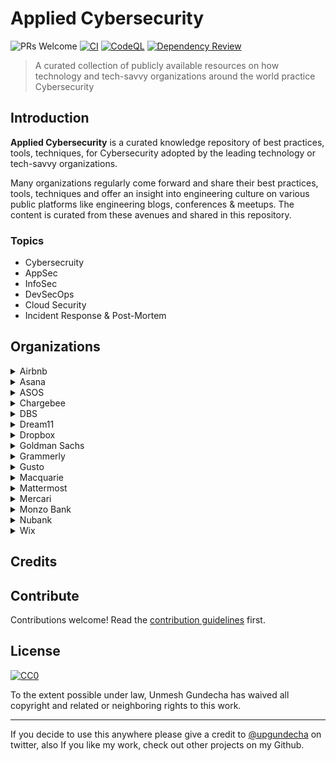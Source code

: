 # Applied Cybersecurity

![PRs Welcome](https://img.shields.io/badge/PRs-welcome-brightgreen.svg?style=flat-square) [![CI](https://github.com/upgundecha/applied-cybersecurity/actions/workflows/workflow.yml/badge.svg)](https://github.com/upgundecha/applied-cybersecurity/actions/workflows/workflow.yml) [![CodeQL](https://github.com/upgundecha/applied-security/actions/workflows/codeql.yml/badge.svg)](https://github.com/upgundecha/applied-security/actions/workflows/codeql.yml) [![Dependency Review](https://github.com/upgundecha/applied-security/actions/workflows/dependency-review.yml/badge.svg)](https://github.com/upgundecha/applied-security/actions/workflows/dependency-review.yml)

> A curated collection of publicly available resources on how technology and tech-savvy organizations around the world practice Cybersecurity

## Introduction

__Applied Cybersecurity__ is a curated knowledge repository of best practices, tools, techniques, for Cybersecurity adopted by the leading technology or tech-savvy organizations.

Many organizations regularly come forward and share their best practices, tools, techniques and offer an insight into engineering culture on various public platforms like engineering blogs, conferences & meetups. The content is curated from these avenues and shared in this repository.

### Topics

* Cybersecruity
* AppSec
* InfoSec
* DevSecOps
* Cloud Security
* Incident Response & Post-Mortem

## Organizations

<details>
  <summary>Airbnb</summary>

### Blog Posts

* [Sisyphus and the CVE Feed: Vulnerability Management at Scale](https://medium.com/airbnb-engineering/sisyphus-and-the-cve-feed-vulnerability-management-at-scale-e2749f86a7a4)

</details>

<details>
  <summary>Asana</summary>

### Blog Posts

* [How Asana uses Asana: Security incident response](https://blog.asana.com/2021/09/engineering-security-incident-response/)
* [How our Security team solved a Central InfoSec CTF challenge](https://blog.asana.com/2021/07/engineering-security-team-central-infosec-ctf-challenge/)
* [Meet our Security team](https://blog.asana.com/2020/03/meet-security-engineering-team/)

</details>

<details>
  <summary>ASOS</summary>

### Blog Posts

* [Cyber Security @ ASOS.com](https://medium.com/asos-techblog/cyber-security-asos-com-7d1d1f346e57)
* [Security Operations 24x7](https://medium.com/asos-techblog/security-operations-24-x-7-2e90c8e5e7e)
* [The skills we look for in Cyber Security Incident Response](https://medium.com/asos-techblog/the-skills-we-look-for-in-cyber-security-incident-response-12b327927e38)

</details>

<details>
  <summary>Chargebee</summary>

### Blog Posts

* [Building AppSec Pipeline for Continuous Visibility](https://medium.com/chargebee-engineering/building-appsec-pipeline-for-continuous-visibility-d430beb0a78f)
* [Eliminating Technical Debt using Control Flow Graph Analysis](https://medium.com/chargebee-engineering/solving-engineering-problems-using-security-tools-technical-debt-elimination-using-codeql-83a1e4649e4b)
* [Perils of Parsing — Pixel Flood Attack on Java ImageIO](https://medium.com/chargebee-engineering/perils-of-parsing-pixel-flood-attack-on-java-imageio-a97aeb06637d)

</details>

<details>
  <summary>DBS</summary>

### Blog Posts

* [Develop A Secure Banking Mobile Application With These Eight Security Methods](https://medium.com/dbs-tech-blog/develop-a-secure-banking-mobile-application-with-these-eight-security-methods-dbf126fc7979)

</details>

<details>
  <summary>Dream11</summary>

### Blog Posts

* [Enhancing Cloud Security With Real-Time S3 Alerts at Dream11](https://blog.dream11engineering.com/enhancing-cloud-security-with-real-time-s3-alerts-at-dream11-fac99079fbf4)

</details>

<details>
  <summary>Dropbox</summary>

### Blog Posts

* [How we handled a recent phishing incident that targeted Dropbox](https://dropbox.tech/security/a-recent-phishing-campaign-targeting-dropbox)
* [Dropbox bug bounty program has paid out over $1,000,000](https://dropbox.tech/security/dropbox-bug-bounty-program-has-paid-out-over--1-000-000)
* [How Dropbox Security builds tools for threat detection and incident response](https://dropbox.tech/security/how-dropbox-security-builds-better-tools-for-threat-detection-and-incident-response)
* [Towards better vendor security assessments](https://dropbox.tech/security/towards-better-vendor-security-assessments)
* [Offensive testing to make Dropbox (and the world) a safer place](https://dropbox.tech/security/offensive-testing-to-make-dropbox-and-the-world-a-safer-place)
* [Live-hacking Dropbox @ H1-3120](https://dropbox.tech/security/live-hacking-dropbox-h1-3120)
* [Security culture, the Dropbox way](https://dropbox.tech/security/security-culture--the-dropbox-way)
* [Protecting Security Researchers](https://dropbox.tech/security/protecting-security-researchers)
* [Security at scale: the Dropbox approach](https://dropbox.tech/security/security-at-scale-the-dropbox-approach)
* [Updates on the Dropbox Bug Bounty Program](https://dropbox.tech/security/updates-on-the-dropbox-bug-bounty-program)
* [Meet Securitybot: Open Sourcing Automated Security at Scale](https://dropbox.tech/security/meet-securitybot-open-sourcing-automated-security-at-scale)
* [Dropbox Bug Bounty Program: Best Practices](https://dropbox.tech/security/dropbox-bug-bounty-program-best-practices-2)
* [Introducing the Dropbox bug bounty program](https://dropbox.tech/security/introducing-the-dropbox-bug-bounty-program)

</details>

<details>
  <summary>Goldman Sachs</summary>

### Blog Posts

* [Announcing CatchIT - Source Code Secret Scanner](https://developer.gs.com/blog/posts/catchit-source-code-secret-scanner)

</details>

<details>
  <summary>Grammerly</summary>

### Blog Posts

* [Security Operations in an AWS Environment](https://www.grammarly.com/blog/engineering/security-infrastructure-aws/)

</details>

<details>
  <summary>Gusto</summary>

### Blog Posts

* [Finding the Less-Risky Path Together: Security Partnership at Gusto](https://engineering.gusto.com/finding-the-less-risky-path-together-security-partnership-at-gusto/)
* [Security is Testing](https://engineering.gusto.com/security-is-testing/)

</details>

<details>
  <summary>Macquarie</summary>

### Blog Posts

* [Our DevSecOps journey with Golang](https://medium.com/macquarie-engineering-blog/our-devsecops-journey-with-golang-a1af38328c36)

</details>

<details>
  <summary>Mattermost</summary>

### Blog Posts

* [The Top 7 Open Source Tools for Securing Your Kubernetes Cluster](https://mattermost.com/blog/the-top-7-open-source-tools-for-securing-your-kubernetes-cluster/)
* [How to use GitHub Actions securely](https://mattermost.com/blog/how-to-use-github-actions-securely/)
* [DevSecOps: Collaborate Confidently with Open Source Tools](https://mattermost.com/blog/devsecops-collaboration-with-open-source-tools/)

</details>

<details>
  <summary>Mercari</summary>

### Blog Posts

* [The Mobile Attack Surface](https://engineering.mercari.com/en/blog/entry/20220729-the-mobile-attack-surface/)
* [Securing the SDLC at Mercari: Solutions for Automated Code Scanning](https://engineering.mercari.com/en/blog/entry/20220610-securing-the-sdlc-at-mercari-solutions-for-automated-code-scanning/)
* [Detection Engineering and SOAR at Mercari](https://engineering.mercari.com/en/blog/entry/20220513-detection-engineering-and-soar-at-mercari/)
* [Threat Modeling at Mercari](https://engineering.mercari.com/en/blog/entry/20220426-threat-modeling-at-mercari/)
* [Security Tech Blog Series: Spring Cleaning for Security](https://engineering.mercari.com/en/blog/entry/20220421-security-tech-blog-series-spring-cleaning-for-security/)
* [DevSecOps: What Is It and Why Is It Gaining Momentum in the Industry?](https://engineering.mercari.com/en/blog/entry/20201214-devsecops-what-is-it-and-why-is-it-gaining-momentum-in-the-industry/)

</details>

<details>
  <summary>Monzo Bank</summary>

### Blog Posts

* [Scaling our security detection pipeline with Sigma](https://monzo.com/blog/2022/08/05/scaling-our-security-detection-pipeline-with-sigma)
* [How we secure Monzo’s banking platform](https://monzo.com/blog/2022/03/31/how-we-secure-monzos-banking-platform)
* [How we protect our most sensitive secrets from the most determined attackers](https://monzo.com/blog/2021/11/18/protecting-our-most-sensitive-secrets)
* [How our security team handle secrets](https://monzo.com/blog/2019/10/11/how-our-security-team-handle-secrets)
* [We built network isolation for 1,500 services to make Monzo more secure](https://monzo.com/blog/we-built-network-isolation-for-1-500-services)

</details>

<details>
  <summary>Nubank</summary>

### Blog Posts

* [Reinventing IT & Cyber Risk Management in the financial market](https://building.nubank.com.br/reinventing-it-and-cyber-risk-in-the-financial-market/)

</details>

<details>
  <summary>Wix</summary>

### Blog Posts

* [Wix Continuous Security Posture Management- Part 1](https://www.wix.engineering/post/wix-continuous-security-posture-management-part-1)
* [Wix Continuous Security Posture Management- Part 2](https://www.wix.engineering/post/wix-continuous-security-posture-management-part-2)

</details>

## Credits

## Contribute

Contributions welcome! Read the [contribution guidelines](contributing.md) first.

## License

[![CC0](https://mirrors.creativecommons.org/presskit/buttons/88x31/svg/cc-zero.svg)](https://creativecommons.org/publicdomain/zero/1.0)

To the extent possible under law, Unmesh Gundecha has waived all copyright and
related or neighboring rights to this work.

---

If you decide to use this anywhere please give a credit to [@upgundecha](https://www.twitter.com/upgundecha) on twitter, also If you like my work, check out other projects on my Github.
